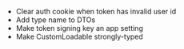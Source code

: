 - Clear auth cookie when token has invalid user id
- Add type name to DTOs
- Make token signing key an app setting
- Make CustomLoadable strongly-typed
